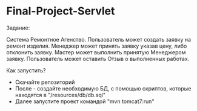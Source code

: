 # Final-Project-Servlet
Задание:

Система Ремонтное Агенство. Пользователь может
создать заявку на ремонт изделия. Менеджер может
принять заявку указав цену, либо отклонить заявку.
Мастер может выполнить принятую Менеджером заявку. 
Пользователь может оставить Отзыв о выполненных работах.

Как запустить?

- Скачайте репозиторий
- После - создайте необходимую БД, с помощью скриптов, 
которые находятся в "/resources/db/db.sql"
- Далее запустите проект командой "mvn tomcat7:run"